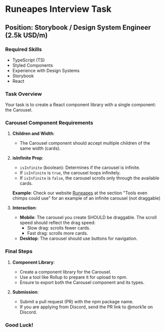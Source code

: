 # Runeapes Interview Task

## Position: Storybook / Design System Engineer (2.5k USD/m)


### Required Skills
- TypeScript (TS)
- Styled Components
- Experience with Design Systems
- Storybook
- React

### Task Overview

Your task is to create a React component library with a single component: the Carousel.

### Carousel Component Requirements

1. **Children and Width**:
   - The Carousel component should accept multiple children of the same width (cards).

2. **isInfinite Prop**:
   - `isInfinite` (boolean): Determines if the carousel is infinite.
   - If `isInfinite` is `true`, the carousel loops infinitely.
   - If `isInfinite` is `false`, the carousel scrolls only through the available cards.

   **Example**: Check our website [Runeapes](https://runeapes.io) at the section "Tools even chimps could use" for an example of an infinite carousel (not draggable)

3. **Interaction**:
   - **Mobile**: The carousel you create SHOULD be draggable. The scroll speed should reflect the drag speed:
     - Slow drag: scrolls fewer cards.
     - Fast drag: scrolls more cards.
   - **Desktop**: The carousel should use buttons for navigation.

### Final Steps

1. **Component Library**:
   - Create a component library for the Carousel.
   - Use a tool like Rollup to prepare it for upload to npm.
   - Ensure to export both the Carousel component and its types.

2. **Submission**:
   - Submit a pull request (PR) with the npm package name.
   - If you are applying from Discord, send the PR link to @mork1e on Discord.

### Good Luck!
